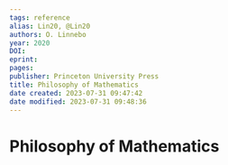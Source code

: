 ```yaml
---
tags: reference
alias: Lin20, @Lin20
authors: O. Linnebo
year: 2020
DOI: 
eprint: 
pages: 
publisher: Princeton University Press
title: Philosophy of Mathematics
date created: 2023-07-31 09:47:42
date modified: 2023-07-31 09:48:36
---
```


# Philosophy of Mathematics
